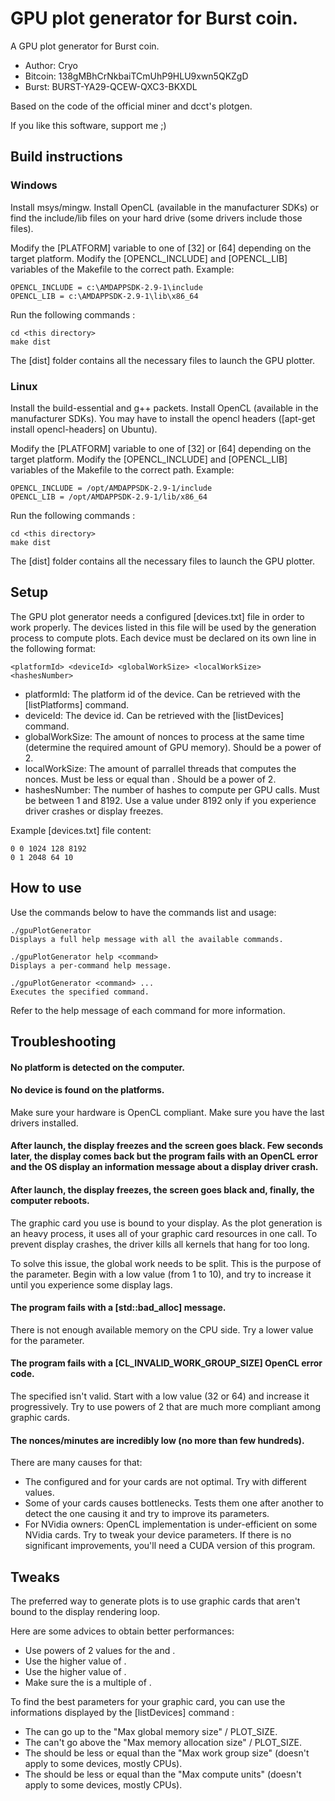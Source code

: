 # GPU plot generator for Burst coin.

A GPU plot generator for Burst coin.
- Author: Cryo
- Bitcoin: 138gMBhCrNkbaiTCmUhP9HLU9xwn5QKZgD
- Burst: BURST-YA29-QCEW-QXC3-BKXDL

Based on the code of the official miner and dcct's plotgen.

If you like this software, support me ;)

## Build instructions

### Windows

Install msys/mingw.
Install OpenCL (available in the manufacturer SDKs) or find the include/lib files on your hard drive (some drivers include those files).

Modify the [PLATFORM] variable to one of [32] or [64] depending on the target platform.
Modify the [OPENCL_INCLUDE] and [OPENCL_LIB] variables of the Makefile to the correct path.
Example:

	OPENCL_INCLUDE = c:\AMDAPPSDK-2.9-1\include
	OPENCL_LIB = c:\AMDAPPSDK-2.9-1\lib\x86_64

Run the following commands :

	cd <this directory>
	make dist

The [dist] folder contains all the necessary files to launch the GPU plotter.

### Linux

Install the build-essential and g++ packets.
Install OpenCL (available in the manufacturer SDKs).
You may have to install the opencl headers ([apt-get install opencl-headers] on Ubuntu).

Modify the [PLATFORM] variable to one of [32] or [64] depending on the target platform.
Modify the [OPENCL_INCLUDE] and [OPENCL_LIB] variables of the Makefile to the correct path.
Example:

	OPENCL_INCLUDE = /opt/AMDAPPSDK-2.9-1/include
	OPENCL_LIB = /opt/AMDAPPSDK-2.9-1/lib/x86_64

Run the following commands :

	cd <this directory>
	make dist

The [dist] folder contains all the necessary files to launch the GPU plotter.

## Setup

The GPU plot generator needs a configured [devices.txt] file in order to work properly. The devices listed
in this file will be used by the generation process to compute plots. Each device must be declared on its own
line in the following format:

````
<platformId> <deviceId> <globalWorkSize> <localWorkSize> <hashesNumber>
````

- platformId: The platform id of the device. Can be retrieved with the [listPlatforms] command.
- deviceId: The device id. Can be retrieved with the [listDevices] command.
- globalWorkSize: The amount of nonces to process at the same time (determine the required amount of GPU memory). Should be a power of 2.
- localWorkSize: The amount of parrallel threads that computes the nonces. Must be less or equal than <globalWorkSize>. Should be a power of 2.
- hashesNumber: The number of hashes to compute per GPU calls. Must be between 1 and 8192. Use a value under 8192 only if you experience driver crashes or display freezes.

Example [devices.txt] file content:

	0 0 1024 128 8192
	0 1 2048 64 10

## How to use

Use the commands below to have the commands list and usage:

	./gpuPlotGenerator
	Displays a full help message with all the available commands.

	./gpuPlotGenerator help <command>
	Displays a per-command help message.

	./gpuPlotGenerator <command> ...
	Executes the specified command.

Refer to the help message of each command for more information.

## Troubleshooting

#### No platform is detected on the computer.
#### No device is found on the platforms.
Make sure your hardware is OpenCL compliant. Make sure you have the last drivers installed.

#### After launch, the display freezes and the screen goes black. Few seconds later, the display comes back but the program fails with an OpenCL error and the OS display an information message about a display driver crash.
#### After launch, the display freezes, the screen goes black and, finally, the computer reboots.
The graphic card you use is bound to your display. As the plot generation is an heavy process, it uses all of your graphic card resources in one call. To prevent display crashes, the driver kills all kernels that hang for too long.

To solve this issue, the global work needs to be split. This is the purpose of the <hashesNumber> parameter. Begin with a low value (from 1 to 10), and try to increase it until you experience some display lags.

#### The program fails with a [std::bad_alloc] message.
There is not enough available memory on the CPU side. Try a lower value for the <staggerSize> parameter.

#### The program fails with a [CL_INVALID_WORK_GROUP_SIZE] OpenCL error code.
The specified <globalWorkGroup> isn't valid. Start with a low value (32 or 64) and increase it progressively. Try to use powers of 2 that are much more compliant among graphic cards.

#### The nonces/minutes are incredibly low (no more than few hundreds).
There are many causes for that:
- The configured <globalWorkSize> and <localWorkSize> for your cards are not optimal. Try with different values.
- Some of your cards causes bottlenecks. Tests them one after another to detect the one causing it and try to improve its parameters.
- For NVidia owners: OpenCL implementation is under-efficient on some NVidia cards. Try to tweak your device parameters. If there is no significant improvements, you'll need a CUDA version of this program.

## Tweaks

The preferred way to generate plots is to use graphic cards that aren't bound to the display rendering loop.

Here are some advices to obtain better performances:
- Use powers of 2 values for the <globalWorkSize> and <localWorkSize>.
- Use the higher value of <globalWorkSize>.
- Use the higher value of <localWorkSize>.
- Make sure the <globalWorkSize> is a multiple of <localWorkSize>.

To find the best parameters for your graphic card, you can use the informations displayed by the [listDevices] command :
- The <globalWorkSize> can go up to the "Max global memory size" / PLOT_SIZE.
- The <globalWorkSize> can't go above the "Max memory allocation size" / PLOT_SIZE.
- The <globalWorkSize> should be less or equal than the "Max work group size" (doesn't apply to some devices, mostly CPUs).
- The <localWorkSize> should be less or equal than the "Max compute units" (doesn't apply to some devices, mostly CPUs).